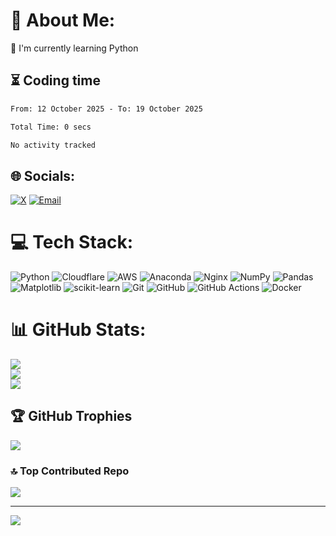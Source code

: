 # 💫 About Me:
🌱 I'm currently learning Python<br>

## ⏳ Coding time
<!--START_SECTION:waka-->

```txt
From: 12 October 2025 - To: 19 October 2025

Total Time: 0 secs

No activity tracked
```

<!--END_SECTION:waka-->

## 🌐 Socials:
[![X](https://img.shields.io/badge/X-black.svg?logo=X&logoColor=white)](https://x.com/liu_xyz15)
[![Email](https://img.shields.io/badge/Email-D14836?logo=gmail&logoColor=white)](mailto:xyz.liu15@gmail.com)


# 💻 Tech Stack:
![Python](https://img.shields.io/badge/python-3670A0?style=flat&logo=python&logoColor=ffdd54)
![Cloudflare](https://img.shields.io/badge/Cloudflare-F38020?style=flat&logo=Cloudflare&logoColor=white)
![AWS](https://img.shields.io/badge/AWS-%23FF9900.svg?style=flat&logo=amazon-aws&logoColor=white)
![Anaconda](https://img.shields.io/badge/Anaconda-%2344A833.svg?style=flat&logo=anaconda&logoColor=white)
![Nginx](https://img.shields.io/badge/nginx-%23009639.svg?style=flat&logo=nginx&logoColor=white)
![NumPy](https://img.shields.io/badge/numpy-%23013243.svg?style=flat&logo=numpy&logoColor=white)
![Pandas](https://img.shields.io/badge/pandas-%23150458.svg?style=flat&logo=pandas&logoColor=white)
![Matplotlib](https://img.shields.io/badge/Matplotlib-%23ffffff.svg?style=flat&logo=Matplotlib&logoColor=black)
![scikit-learn](https://img.shields.io/badge/scikit--learn-%23F7931E.svg?style=flat&logo=scikit-learn&logoColor=white)
![Git](https://img.shields.io/badge/git-%23F05033.svg?style=flat&logo=git&logoColor=white)
![GitHub](https://img.shields.io/badge/github-%23121011.svg?style=flat&logo=github&logoColor=white)
![GitHub Actions](https://img.shields.io/badge/github%20actions-%232671E5.svg?style=flat&logo=githubactions&logoColor=white)
![Docker](https://img.shields.io/badge/docker-%230db7ed.svg?style=flat&logo=docker&logoColor=white)

# 📊 GitHub Stats:
![](https://github-readme-stats.vercel.app/api?username=xyz-liu15&theme=react&hide_border=false&include_all_commits=true&count_private=true)<br/>
![](https://nirzak-streak-stats.vercel.app/?user=xyz-liu15&theme=react&hide_border=false)<br/>
![](https://github-readme-stats.vercel.app/api/top-langs/?username=xyz-liu15&theme=react&hide_border=false&include_all_commits=true&count_private=true&layout=compact)

## 🏆 GitHub Trophies
![](https://github-profile-trophy.vercel.app/?username=xyz-liu15&theme=dark&no-frame=false&no-bg=true&margin-w=4)

### 🔝 Top Contributed Repo
![](https://github-contributor-stats.vercel.app/api?username=xyz-liu15&limit=5&theme=dark&combine_all_yearly_contributions=true)

---
[![](https://visitcount.itsvg.in/api?id=xyz-liu15&icon=9&color=0)](https://visitcount.itsvg.in)

<!-- Proudly created with GPRM (https://gprm.itsvg.in) -->
